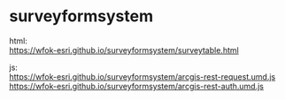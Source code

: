 # surveyformsystem
html: <br>
https://wfok-esri.github.io/surveyformsystem/surveytable.html<br>

js: <br>
https://wfok-esri.github.io/surveyformsystem/arcgis-rest-request.umd.js<br>
https://wfok-esri.github.io/surveyformsystem/arcgis-rest-auth.umd.js

